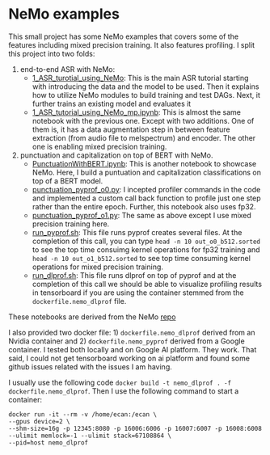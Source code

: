 
# NeMo examples
This small project has some NeMo examples that covers some of the features including mixed precision training. It also features profiling. I split this project into two folds: 
1) end-to-end ASR with NeMo:
    - [1_ASR_turotial_using_NeMo](notebooks/1_ASR_tutorial_using_NeMo.ipynb): This is the main ASR tutorial starting with introducing the data and the model to be used. Then it explains how to utilize NeMo modules to build training and test DAGs. Next, it further trains an existing model and evaluates it
    - [1_ASR_tutorial_using_NeMo_mp.ipynb](notebooks/1_ASR_tutorial_using_NeMo_mp.ipynb): This is almost the same notebook with the previous one. Except with two additions. One of them is, it has a data augmentation step in between feature extraction (from audio file to melspectrum) and encoder. The other one is enabling mixed precision training. 
2) punctuation and capitalization on top of BERT with NeMo.
    - [PunctuationWithBERT.ipynb](notebooks/PunctuationWithBERT.ipynb): This is another notebook to showcase NeMo. Here, I build a puntuation and capitalization classifications on top of a BERT model.
    - [punctuation_pyprof_o0.py](notebooks/punctuation_pyprof_o0.py): I incepted profiler commands in the code and implemented a custom call back function to profile just one step rather than the entire epoch. Further, this notebook also uses fp32.
    - [punctuation_pyprof_o1.py](notebooks/punctuation_pyprof_01.py): The same as above except I use mixed precision training here.
    - [run_pyprof.sh](notebooks/run_pyprof.sh): This file runs pyprof creates several files. At the completion of this call, you can type `head -n 10 out_o0_b512.sorted` to see the top time consuimg kernel operations for fp32 training and `head -n 10 out_o1_b512.sorted` to see top time consuming kernel operations for mixed precision training.
    - [run_dlprof.sh](notebooks/run_dlprof.sh): This file runs dlprof on top of pyprof and at the completion of this call we should be able to visualize profiling results in tensorboard if you are using the container stemmed from the `dockerfile.nemo_dlprof` file.

These notebooks are derived from the NeMo [repo](https://github.com/NVIDIA/NeMo)

I also provided two docker file: 1) `dockerfile.nemo_dlprof` derived from an Nvidia container and 
2) `dockerfile.nemo_pyprof` derived from a Google container. I tested both locally and on Google AI platform. They work. That said, I could not get tensorboard working on ai platform and found some github issues related with the issues I am having.

I usually use the following code `docker build -t nemo_dlprof . -f dockerfile.nemo_dlprof`. Then I use the following command to start a container:
```
docker run -it --rm -v /home/ecan:/ecan \
--gpus device=2 \
--shm-size=16g -p 12345:8080 -p 16006:6006 -p 16007:6007 -p 16008:6008 --ulimit memlock=-1 --ulimit stack=67108864 \
--pid=host nemo_dlprof
```
